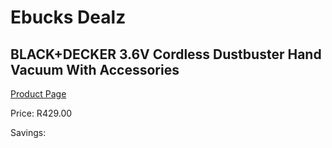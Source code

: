
# Ebucks Dealz
## BLACK+DECKER 3.6V Cordless Dustbuster Hand Vacuum With Accessories
[Product Page](https://www.ebucks.com/web/shop/productSelected.do?prodId=1010933996&catId=998409624)

Price: R429.00

Savings: 


	